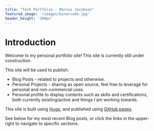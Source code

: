 ```yaml
---
title: "Tech Portfolio - Marcus Jacobson"
featured_image: '/images/binarcode.jpg'
header_height: '300px'
---
```


# Introduction

Welcome to my personal portfolio site! This site is currently still under construction.

This site will be used to publish:

- Blog Posts - related to projects and otherwise.
- Personal Projects - sharing as open source, feel free to leverage for personal and non-commercial uses.
- Personal profile to display contents such as skills and certifications, both currently existing/active and things I am working towards.

This site is built using [Hugo](https://gohugo.io/), and published using [GitHub pages](https://pages.github.com/).

See below for my most recent Blog posts, or click the links in the upper-right to navigate to specific sections.
